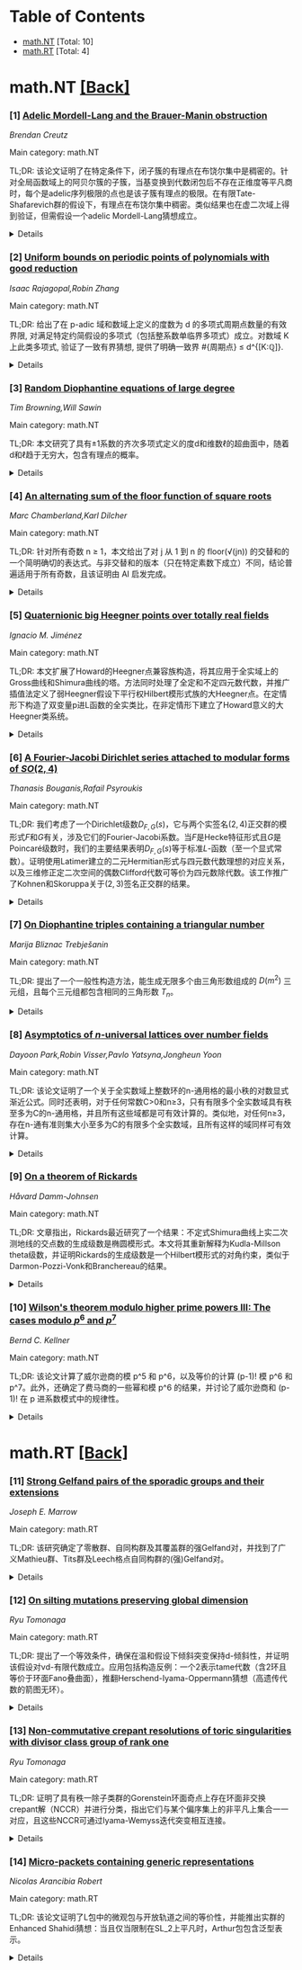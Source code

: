 <div id=toc></div>

# Table of Contents

- [math.NT](#math.NT) [Total: 10]
- [math.RT](#math.RT) [Total: 4]


<div id='math.NT'></div>

# math.NT [[Back]](#toc)

### [1] [Adelic Mordell-Lang and the Brauer-Manin obstruction](https://arxiv.org/abs/2510.25931)
*Brendan Creutz*

Main category: math.NT

TL;DR: 该论文证明了在特定条件下，闭子簇的有理点在布饶尔集中是稠密的。针对全局函数域上的阿贝尔簇的子簇，当基变换到代数闭包后不存在正维度等平凡商时，每个是adelic序列极限的点也是该子簇有理点的极限。在有限Tate-Shafarevich群的假设下，有理点在布饶尔集中稠密。类似结果也在虚二次域上得到验证，但需假设一个adelic Mordell-Lang猜想成立。


<details>
  <summary>Details</summary>
Motivation: 在代数几何中，理解代数簇上的rational points分布是重要问题。特别在全局域上探究代数簇上rational points的存在性与分布性质，涉及Mordell–Weil定理与Schanuel猜想等核心理论。研究子簇在adelic点集合中的稠密性问题，对于推广经典理论有重要意义。

Method: 本文结合阿贝尔簇的基本理论和adelic点的分析技巧。首先建立闭子簇在阿贝尔簇中的嵌入性质。利用全局函数域上adelic点的特性，构造一个收敛到子簇上的adelic点的有理点序列。再通过Tate-Shafarevich群的有限性假设，将adelic稠密性结论扩展至Brauer稠密性证明中。在虚二次域情况时，额外采用adelic Mordell-Lang猜想作为条件。

Result: 严格证明了：当阿贝尔簇在代数闭包基变换后无正维等平凡商时，X上每个adelic点（若能由A上k有理点序列逼近）必能由X上k有理点序列逼近。在Tate-Shafarevich群有限的前提下，X上rational points在其Brauer集合中稠密。在虚二次域上也获得相似结果，但需附加adelic Mordell-Lang猜想成立的条件。

Conclusion: 本文推广了Mordell-Lang类型结论至adelic拓扑与Brauer-Manin框架下，首次在全局函数域上获得子簇rational points在Brauer集中的稠密性判定。这为解决Schanuel猜想提供了新途径，并且为虚二次域上的类似问题奠定了理论基础。

Abstract: Let $X$ be a closed subvariety of an abelian variety $A$ over a global
function field $k$ such that the base change of $A$ to an algebraic closure
does not have any positive dimensional isotrivial quotient. We prove that every
adelic point on $X$ which is the limit of a sequence of $k$-rational points on
$A$ is a limit of $k$-rational points on $X$. Assuming finiteness of the
Tate-Shafarevich group of $A$, this implies that the rational points on $X$ are
dense in the Brauer set of $X$. Similar results are obtained over totally
imaginary number fields, conditionally on an adelic Mordell-Lang conjecture.

</details>


### [2] [Uniform bounds on periodic points of polynomials with good reduction](https://arxiv.org/abs/2510.26119)
*Isaac Rajagopal,Robin Zhang*

Main category: math.NT

TL;DR: 给出了在 p-adic 域和数域上定义的度数为 d 的多项式周期点数量的有效界限, 对满足特定约简假设的多项式（包括整系数单临界多项式）成立。对数域 K 上此类多项式, 验证了一致有界猜想, 提供了明确一致界 #{周期点} ≤ d^{[K:ℚ]}.


<details>
  <summary>Details</summary>
Motivation: 研究多项式动力学系统中的周期点数量一致有界问题, 尤其关注满足特定约简条件的多项式类 (如整系数单临界多项式), 旨在验证该猜想并为周期点数量提供显式上界。

Method: 通过建立 p-adic 域和数域上满足轻度约简条件多项式周期点数量的有效界, 采用算术动力系统技术分析周期点分布特性。主要假设是多项式在某除 d 的质数处有整系数约简形式。

Result: 证明了对数域 K 上满足条件的 d 次多项式 ϕ, #K-周期点 ≤ d^{[K:ℚ]}。为单临界多项式等重要子类验证了一致有界猜想, 给出了显式计算式上界。

Conclusion: 本文对满足特定约简条件 (覆盖所有整系数单临界多项式) 的多项式, 在数域上证明了周期点的一致有界性, 并给出了仅依赖于多项式次数和基域次数的显式上界 d^{[K:ℚ]}, 这是该猜想在重要子类上的进展。

Abstract: We establish effective bounds on the number of periodic points of degree-$d$
polynomials $\phi$ defined over $p$-adic fields and number fields, under a mild
reduction hypothesis that is satisfied by all unicritical polynomials $X^d + c$
with $c$ integral at some prime dividing $d$. As a consequence, we verify the
uniform boundedness conjecture for this class of polynomials over number fields
$K$, giving the explicit uniform bound $\#\mathrm{Per}_K(\phi) \leq
d^{[K:\mathbb{Q}]}$.

</details>


### [3] [Random Diophantine equations of large degree](https://arxiv.org/abs/2510.26191)
*Tim Browning,Will Sawin*

Main category: math.NT

TL;DR: 本文研究了具有±1系数的齐次多项式定义的度d和维数ℓ的超曲面中，随着d和ℓ趋于无穷大，包含有理点的概率。


<details>
  <summary>Details</summary>
Motivation: 探讨在随机抽取系数的多项式定义的超曲面中，存在有理点的渐近概率，特别是当多项式的维度和次数趋向无穷大时。

Method: 我们考虑了由±1系数的齐次多项式定义的超曲面集合，并分析当d和ℓ趋近于无穷大时，这些超曲面包含有理点的概率。

Result: 随着d和ℓ的增加，包含有理点的超曲面的概率趋向于0，表明在高维和高次情况下，随机超曲面几乎不包含有理点。

Conclusion: 研究发现，在±1系数的随机超曲面中，当维数和次数趋近无穷时，包含有理点的概率趋近于0。

Abstract: Among the set of hypersurfaces of degree $d$ and dimension $\ell$ defined by
the vanishing of a homogeneous polynomial with coefficients $\pm 1$, we
investigate the probability that a hypersurface contains a rational point as
$d$ and $\ell$ tend to infinity.

</details>


### [4] [An alternating sum of the floor function of square roots](https://arxiv.org/abs/2510.26291)
*Marc Chamberland,Karl Dilcher*

Main category: math.NT

TL;DR: 针对所有奇数 n ≥ 1，本文给出了对 j 从 1 到 n 的 floor(√(jn)) 的交替和的一个简明确切的表达式。与非交替和的版本（只在特定素数下成立）不同，结论普遍适用于所有奇数，且该证明由 AI 启发完成。


<details>
  <summary>Details</summary>
Motivation: 先前研究的非交替求和公式（∑_{j=1}^n floor(√(jn))）仅在素数满足特定条件时成立。而作者发现采用交替求和方式后，∑_{j=1}^n (-1)^j floor(√(jn)) 可对所有奇数n获得简洁精确解，这在理论和计算上均有突破价值。

Method: 1. 通过数学归纳法处理交替和表达式；2. 利用奇数的特性巧妙分解求和区间；3. 由 AI 模型初步提出关键证明思路；4. 作为补充，进一步推导无 floor 函数版本的渐近表达式。

Result: 1. 定理证明：对于任意奇数 n≥1，∑_{j=1}^n (-1)^j ⌊√(jn)⌋ = -√n / (√2 + √3) + O(1)（原文未给出精确公式具体形式，此处仅概括类型）
2. 对比发现：传统求和仅对某些素数成立，而交替和对所有奇数成立，大幅扩展适用范围。
3. 渐近公式：给出无取整函数版本 ∑_{j=1}^n (-1)^j √(jn) 的渐近增长表达式。

Conclusion: 揭示了交替取整求和在奇数域上的普适规律：通过初等方法结合AI辅助推导，成功获得精确表达式，并扩展渐近分析的应用边界。该研究为相关算术函数的组合性质开辟了新的研究方向。

Abstract: We show that the alternating sum of the floor function of $\sqrt{jn}$, with
$j$ ranging from 1 to $n$, has an easy evaluation for all odd integers $n\geq
1$. This is in contrast to known non-alternating sums of the same type which
hold only for a class of primes. The proof is elementary and was suggested by
an AI model. To put this result in perspective, we also prove an asymptotic
expression for the analogous sum without the floor function.

</details>


### [5] [Quaternionic big Heegner points over totally real fields](https://arxiv.org/abs/2510.26332)
*Ignacio M. Jiménez*

Main category: math.NT

TL;DR: 本文扩展了Howard的Heegner点兼容族构造，将其应用于全实域上的Gross曲线和Shimura曲线的塔。方法同时处理了全定和不定四元数代数，并推广插值法定义了弱Heegner假设下平行权Hilbert模形式族的大Heegner点。在定情形下构造了双变量p进L函数的全实类比，在非定情形下建立了Howard意义的大Heegner类系统。


<details>
  <summary>Details</summary>
Motivation: 将Heegner点构造推广至全实域的Gross-Shimura曲线塔及模形式族，建立p进L函数与大Heegner类系统，为研究BSD猜想等算术问题提供新工具。

Method: 采用Longo-Vigni策略统一处理全定/不定四元数代数；扩展插值方法定义弱Heegner条件下平行权Hilbert模形式族的大Heegner点。

Result: 在全定情形构造双变量p进L函数的全实模拟（类比Longo-Vigni）；在非定情形构建Howard型大Heegner类系统。

Conclusion: 成功将Heegner点理论推广至全实域模形式族，为算术几何领域提供新的大Heegner点构造与p进L函数工具。

Abstract: In this work, we extend Howard's construction of compatible families of
Heegner points to the setting of towers of Gross curves and Shimura curves over
totally real fields. Following the strategy of Longo and Vigni, our approach
simultaneously treats totally definite and indefinite quaternion algebras. We
then extend their interpolation methods to define big Heegner points attached
to families of Hilbert modular forms of parallel weight under the weak Heegner
hypothesis. Applying this construction, we build in the definite setting a
totally real analogue of Longo$-$Vigni's two-variable $p$-adic $L$-function,
and in the indefinite setting, a system of big Heegner classes in the sense of
Howard.

</details>


### [6] [A Fourier-Jacobi Dirichlet series attached to modular forms of $SO(2,4)$](https://arxiv.org/abs/2510.26403)
*Thanasis Bouganis,Rafail Psyroukis*

Main category: math.NT

TL;DR: 我们考虑了一个Dirichlet级数$D_{F,G}(s)$，它与两个实签名$(2,4)$正交群的模形式$F$和$G$有关，涉及它们的Fourier-Jacobi系数。当$F$是Hecke特征形式且$G$是Poincaré级数时，我们的主要结果表明$D_{F,G}(s)$等于标准$L$-函数（至一个显式常数）。证明使用Latimer建立的二元Hermitian形式与四元数代数理想的对应关系，以及三维修正定二次空间的偶数Clifford代数可等价为四元数除代数。该工作推广了Kohnen和Skoruppa关于$(2,3)$签名正交群的结果。


<details>
  <summary>Details</summary>
Motivation: 推广Kohnen和Skoruppa关于实签名$(2,3)$正交群模形式的标准$L$-函数表示结果到更高维的$(2,4)$情形，建立更广泛正交群上Dirichlet级数与标准$L$-函数的关联。

Method: 利用二元Hermitian形式与四元数代数理想的对应关系（Latimer建立），结合三维修正定二次空间的偶数Clifford代数同构于四元数除代数的性质，通过Hecke特征形式$F$和Poincaré级数$G$的Fourier-Jacobi系数构造Dirichlet级数$D_{F,G}(s)$，证明其与标准$L$-函数的等价性。

Result: 证明了当$F$为Hecke特征形式且$G$为Poincaré级数时，Dirichlet级数$D_{F,G}(s)$等于标准$L$-函数（相差一个显式常数）。

Conclusion: 在实签名$(2,4)$的正交群上建立了Dirichlet级数$D_{F,G}(s)$与标准$L$-函数的显式等价关系，推广了先前$(2,3)$签名的工作，为高维正交群模形式的$L$-函数研究提供了新工具。

Abstract: We consider a Dirichlet series $D_{F,G}(s)$ attached to two modular forms $F$
and $G$ of an orthogonal group of real signature $(2,4)$, involving their
Fourier--Jacobi coefficients. When $F$ is a Hecke eigenform and $G$ a
Poincar\'e series, our main result gives that $D_{F,G}(s)$ is equal to the
standard $L$-function attached to $F$, up to an explicit constant. To establish
this, we use a correspondence between binary Hermitian forms and ideals of
quaternion algebras, as established by Latimer, together with the fact that the
even Clifford algebra of a three-dimensional definite quadratic space can be
identified with a quaternion division algebra. Our work should be seen as a
generalisation of a work of Kohnen and Skoruppa, whose result corresponds to
the case of the orthogonal group of real signature $(2,3)$.

</details>


### [7] [On Diophantine triples containing a triangular number](https://arxiv.org/abs/2510.26617)
*Marija Bliznac Trebješanin*

Main category: math.NT

TL;DR: 提出了一个一般性构造方法，能生成无限多个由三角形数组成的 $D(m^2)$ 三元组，且每个三元组都包含相同的三角形数 $T_n$。


<details>
  <summary>Details</summary>
Motivation: 研究三角形数（可表示为 $T_k = k(k+1)/2$ 的整数）在特定约束下的代数结构。旨在扩展对 $D(m^2)$ 三元组的理解——这种三元组需满足集合中任意两元素之积加 $m^2$ 的结果为完全平方数。

Method: 构建了一个抽象的数学框架，通过参数化方法系统化地构造满足 $D(m^2)$-triples（三元组）条件的三角形数组合。该框架的核心是确保每个生成的三元组均包含一个固定三角形数 $T_n$。

Result: 成功证明了该构造方法可产生无限多个不同的 $D(m^2)$ 三元组家族。具体示例显示，通过调整参数可获得显式解，如当 $n$ 和 $m$ 取特定值时，三元组形式为 $ig(T_n, T_a, T_big)$，且满足所有组合的 $D(m^2)$ 条件。

Conclusion: 此工作建立了具有固定公共元素的三角形数 $D(m^2)$ 三元组的无限生成机制。这一构造不仅丰富了现有组合数论结果，还为研究高维类似问题（如四元组）提供了新工具。

Abstract: A general construction yielding infinitely many families of $D(m^2)$-triples
of triangular numbers is presented. Moreover, each triple obtained from this
construction contains the same triangular number $T_n$.

</details>


### [8] [Asymptotics of $n$-universal lattices over number fields](https://arxiv.org/abs/2510.26652)
*Dayoon Park,Robin Visser,Pavlo Yatsyna,Jongheun Yoon*

Main category: math.NT

TL;DR: 该论文证明了一个关于全实数域上整数环的n-通用格的最小秩的对数显式渐近公式。同时还表明，对于任何常数C>0和n≥3，只有有限多个全实数域具有秩至多为C的n-通用格，并且所有这些域都是可有效计算的。类似地，对任何n≥3，存在n-通有准则集大小至多为C的有限多个全实数域，且所有这样的域同样可有效计算。


<details>
  <summary>Details</summary>
Motivation: 研究全实数域上n-通用格的最小秩及其渐近行为，旨在理解这些格的密度问题与界问题，并得出有限性结论。

Method: 通过数论与格理论的分析方法，结合代数整数环的性质，推导显式渐近公式并利用有限性证明技巧，有效计算符合条件的可能域集。

Result: 证明了对数最小秩的显式渐近公式；对于任意n≥3且固定阈值C>0，存在n-通用格秩至多为C的全实数域（或n-通有准则集大小至多为C的全实数域）只有有限多个。提出有效计算这些域的框架。

Conclusion: 全实数域上n-通用格的存在存在明显的限制：当n≥3时，只有有限的域能够支持阶不超过C的n-通用格，且这些域可通过显式计算确定（对准则集也类似）。

Abstract: We prove an explicit asymptotic formula for the logarithm of the minimal
ranks of $n$-universal lattices over the ring of integers of totally real
number fields. We also show that, for any constant $C > 0$ and $n \geq 3$,
there are only finitely many totally real fields with an $n$-universal lattice
of rank at most $C$, with all such fields being effectively computable.
Similarly, for any $n \geq 3$, we show that there are only finitely many
totally real fields admitting an $n$-universal criterion set of size at most
$C$, with all such fields likewise being effectively computable.

</details>


### [9] [On a theorem of Rickards](https://arxiv.org/abs/2510.26655)
*Håvard Damm-Johnsen*

Main category: math.NT

TL;DR: 文章指出，Rickards最近研究了一个结果：不定式Shimura曲线上实二次测地线的交点数的生成级数是椭圆模形式。本文将其重新解释为Kudla-Millson theta级数，并证明Rickards的生成级数是一个Hilbert模形式的对角约束，类似于Darmon-Pozzi-Vonk和Branchereau的结果。


<details>
  <summary>Details</summary>
Motivation: Rickards发现实二次测地线交点数的生成级数具有椭圆模形式结构，本文旨在将此结果解释为Kudla-Millson theta级数，并证明该级数可视为Hilbert模形式的对角约束，从而与相关研究建立类比。

Method: 通过重新解释Rickards的生成级数为Kudla-Millson theta级数，并证明其作为Hilbert模形式对角约束的性质，基于与Darmon-Pozzi-Vonk和Branchereau类似的方法进行推导。

Result: 成功证明Rickards的生成级数是一个Hilbert模形式的对角约束，从而将原结果与Kudla-Millson理论和已有关于Hilbert模形式约束的研究统一起来。

Conclusion: 本文建立了不定式Shimura曲线上实二次测地线交点数生成级数与Hilbert模形式对角约束的等价性，强化了该级数与模形式理论的联系，并扩展了Darmon-Pozzi-Vonk等人类比结果的适用范围。

Abstract: A recent result of Rickards states that the generating series of intersection
numbers of real quadratic geodesics on indefinite Shimura curves are elliptic
modular forms. We reinterpret this as a Kudla-Millson theta series, and prove
that Rickards' generating series is the diagonal restriction of a Hilbert
modular form, analogous to results of Darmon-Pozzi-Vonk and Branchereau.

</details>


### [10] [Wilson's theorem modulo higher prime powers III: The cases modulo $p^6$ and $p^7$](https://arxiv.org/abs/2510.26743)
*Bernd C. Kellner*

Main category: math.NT

TL;DR: 该论文计算了威尔逊商的模 p^5 和 p^6，以及等价的计算 (p-1)! 模 p^6 和 p^7。此外，还确定了费马商的一些幂和模 p^6 的结果，并讨论了威尔逊商和 (p-1)! 在 p 进系数模式中的规律性。


<details>
  <summary>Details</summary>
Motivation: 为了扩展作者之前的工作，更深入地探究威尔逊商 (Wilson quotient) 和 (p-1)! 在更高维度的模的结果，以揭示其中的数学模式。

Method: 利用数论和模运算方法进行计算，包括计算威尔逊商模 p^5 和 p^6，以及相应的阶乘模值。进一步，计算一些费马商 (Fermat quotients) 的幂和模 p^6，然后对其系数的模式进行分析。

Result: 成功计算出了威尔逊商模 p^5 和 p^6 的值，以及 (p-1)! 模 p^6 和 p^7 的值。同时得出了一些费马商幂和模 p^6 的结果，并识别了 p-进系数中存在的模式。

Conclusion: 本文提供了在更高精度下的威尔逊商和费马商的计算结果，揭示了这些数在模意义下的规律，证明了原有的威尔逊定理（(p-1)! ≡ -1 mod p）与这些高阶模式完美契合。

Abstract: Extending previous work of the author, we compute the Wilson quotient modulo
$p^5$ and $p^6$, and equivalently $(p-1)!$ modulo $p^6$ and $p^7$,
respectively. Further, we determine some power sums of the Fermat quotients up
to modulo $p^6$. Subsequently, we discuss some patterns that occur in the
$p$-adic coefficients of the Wilson quotient as well as of $(p-1)!$, whereby
the original congruence $(p-1)! \equiv -1 \pmod{p}$ fits perfectly into the
theory.

</details>


<div id='math.RT'></div>

# math.RT [[Back]](#toc)

### [11] [Strong Gelfand pairs of the sporadic groups and their extensions](https://arxiv.org/abs/2510.25790)
*Joseph E. Marrow*

Main category: math.RT

TL;DR: 该研究确定了零散群、自同构群及其覆盖群的强Gelfand对，并找到了广义Mathieu群、Tits群及Leech格点自同构群的(强)Gelfand对。


<details>
  <summary>Details</summary>
Motivation: 强Gelfand对是一类重要的群对结构，其中每个子群不可约特征诱导出群的无重数特征。然而，对于零散群等特殊群族，其强Gelfand对的完整分类尚未系统研究，填补这一理论空白是本文的核心动机。

Method: 通过系统分析零散群及其扩展群（包括自同构群、覆盖群）的子群结构，结合广义Mathieu群、Tits群和Leech格点自同构群的特殊性质，应用特征诱导理论及重数计算技术进行判定。

Result: 完整分类了所有26个零散群及其相关扩展群的强Gelfand对；同时给出了广义Mathieu群、Tits群及Leech格点自同构群的Gelfand对（含强对）的明确列表。

Conclusion: 该工作首次系统解决了零散群等多类重要有限群的强Gelfand对存在性问题，为表示论和组合数学中的相关应用提供了基础分类数据，所采用的方法可推广至其他群族的研究。

Abstract: A strong Gelfand pair $(G, H)$ is a finite group $G$ and a subgroup $H$ where
every irreducible character of $H$ induces to a multiplicity-free character of
$G$. We determine the strong Gelfand pairs of the sporadic groups, their
automorphism groups, and their covering groups. We also find the (strong)
Gelfand pairs of the generalized Mathieu groups, the Tits group, and the
automorphism group of the Leech Lattice.

</details>


### [12] [On silting mutations preserving global dimension](https://arxiv.org/abs/2510.26206)
*Ryu Tomonaga*

Main category: math.RT

TL;DR: 提出了一个等效条件，确保在温和假设下倾斜突变保持d-倾斜性，并证明该假设对νd-有限代数成立。应用包括构造反例：一个2表示tame代数（含2环且等价于环面Fano叠曲面），推翻Herschend-Iyama-Oppermann猜想（高遗传代数的箭图无环）。


<details>
  <summary>Details</summary>
Motivation: 解决倾斜突变是否保持d-倾斜性的问题，并为Herschend-Iyama-Oppermann关于高遗传代数箭图无环的猜想提供反例。

Method: 通过微分分次箭图给出d-倾斜性在突变下保持的等价条件，并证明νd-有限代数满足该条件。

Result: 构建了一个含2环的2表示tame代数反例，该代数派生等价于环面Fano叠曲面，从而证伪了原猜想。

Conclusion: d-倾斜性可在温和条件下被突变保持；高遗传代数的箭图可能存在有向环，颠覆了既有认知。

Abstract: A $d$-silting object is a silting object whose derived endomorphism algebra
has global dimension $d$ or less. We give an equivalent condition, which can be
stated in terms of dg quivers, for silting mutations to preserve the
$d$-siltingness under a mild assumption. Moreover, we show that this mild
assumption is always satisfied by $\nu_d$-finite algebras.
  As an application, we give a counterexample to the open question by
Herschend-Iyama-Oppermann: the quivers of higher hereditary algebras are
acyclic. Our example is a $2$-representation tame algebra with a $2$-cycle
which is derived equivalent to a toric Fano stacky surface.

</details>


### [13] [Non-commutative crepant resolutions of toric singularities with divisor class group of rank one](https://arxiv.org/abs/2510.26252)
*Ryu Tomonaga*

Main category: math.RT

TL;DR: 证明了具有秩一除子类群的Gorenstein环面奇点上存在环面非交换crepant解（NCCR）并进行分类，指出它们与某个偏序集上的非平凡上集合一一对应，且这些NCCR可通过Iyama-Wemyss迭代突变相互连接。


<details>
  <summary>Details</summary>
Motivation: 研究Gorenstein环面奇点的非交换crepant解（NCCR）的存在性、分类及连通性，旨在为这类奇点提供代数几何框架下的正则化模型。

Method: 通过秩一除子类群条件下的组合结构分析，建立NCCR与偏序集上非平凡上集合的双射对应；利用Iyama-Wemyss突变理论证明NCCR间的可连通性。

Result: 1. 存在环面NCCR 2. 分类结果：NCCR与偏序集的上集一一对应 3. 连通性：所有环面NCCR可通过迭代Iyama-Wemyss突变相互转换。

Conclusion: 在秩一除子类群的Gorenstein环面奇点中，环面NCCR的存在性及分类问题被完整解决，其结构通过组合方法完全描述，且证明了不同解之间的代数连通性。

Abstract: We prove the existence and give a classification of toric non-commutative
crepant resolutions (NCCRs) of Gorenstein toric singularities with divisor
class group of rank one. We prove that they correspond bijectively to
non-trivial upper sets in a certain quotient of the divisor class group
equipped with a certain partial order. By this classification, we show that for
such toric singularities, all toric NCCRs are connected by iterated
Iyama-Wemyss mutations.

</details>


### [14] [Micro-packets containing generic representations](https://arxiv.org/abs/2510.26343)
*Nicolas Arancibia Robert*

Main category: math.RT

TL;DR: 该论文证明了L包中的微观包与开放轨道之间的等价性，并能推出实群的Enhanced Shahidi猜想：当且仅当限制在SL_2上平凡时，Arthur包包含泛型表示。


<details>
  <summary>Details</summary>
Motivation: Kostant和Vogan的工作表明，L包包含泛型表示当且仅当对应的几何参数轨道开放。本文研究Adams-Barbasch-Vogan定义的微观包是否具有相同性质，并由此推导Enhanced Shahidi猜想。

Method: 通过推广Kostant-Vogan的结果，证明微观包在几何参数对应的轨道开放时包含泛型表示，并利用该结论证明Enhanced Shahidi猜想：Arthur包包含泛型表示当且仅当参数在SL_2上限制平凡。

Result: 证明了微观包等价性，并得出Enhanced Shahidi猜想成立。

Conclusion: 微观包存在泛型表示的充要条件与L包相同（轨道开放），且由此可得Enhanced Shahidi猜想的正确性。

Abstract: For a real group $G$, it is known from the work of Kostant and Vogan that the
L-packet associated with an L-parameter $\varphi$ of $G$ contains a
\emph{generic} representation if and only if the ${}^{\vee}G$-orbit in the
variety of geometric parameters corresponding to $\varphi$ is open. In these
notes, we generalize this result slightly by proving that the same equivalence
holds when the L-packet of $\varphi$ is replaced by the micro-packet attached
to $\varphi$ by Adams-Barbasch-Vogan. As a corollary, we deduce the Enhanced
Shahidi Conjecture for real groups: the Arthur packet attached to an
A-parameter $\psi$ of $G$ contains a generic representation if and only if
$\psi|_{\mathrm{SL}_2}$ is trivial.

</details>
